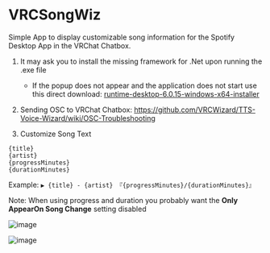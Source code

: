 # VRCSongWiz
Simple App to display customizable song information for the Spotify Desktop App in the VRChat Chatbox.


1. It may ask you to install the missing framework for .Net upon running the .exe file
    - If the popup does not appear and the application does not start use this direct download: [runtime-desktop-6.0.15-windows-x64-installer](https://download.visualstudio.microsoft.com/download/pr/513d13b7-b456-45af-828b-b7b7981ff462/edf44a743b78f8b54a2cec97ce888346/windowsdesktop-runtime-6.0.15-win-x64.exe)
    
 2. Sending OSC to VRChat Chatbox: https://github.com/VRCWizard/TTS-Voice-Wizard/wiki/OSC-Troubleshooting
 
 3. Customize Song Text
 ```
 {title}
 {artist}
 {progressMinutes}
 {durationMinutes}
 ```
 Example: ```▶ {title} - {artist} 『{progressMinutes}/{durationMinutes}』```
 
 Note: When using progress and duration you probably want the **Only AppearOn Song Change** setting disabled
 
 ![image](https://user-images.githubusercontent.com/101527472/229314497-9de9d9b5-7c40-44e6-abe3-ed5798d24ea6.png)

 
 ![image](https://user-images.githubusercontent.com/101527472/229314401-45c87536-f473-499b-9f8b-3afa15e616b8.png)

